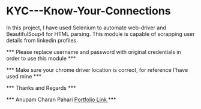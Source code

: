 # KYC---Know-Your-Connections
In this project, I have used Selenium to automate web-driver and BeautifulSoup4 for HTML parsing. This module is capable of scrapping user details from linkedin profiles.

*** Please replace username and password with original credentials in order to use this module ***

*** Make sure your chrome driver location is correct, for reference I'have used mine ***

*** Thanks and Regards ***

*** Anupam Charan Pahari <a href = "https://www.anupamcharanpahari.live"> Portfolio Link </a> ***
